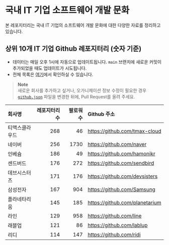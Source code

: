 # 국내 IT 기업 소프트웨어 개발 문화
본 레포지터리는 국내 IT 기업의 소프트웨어 개발 문화에 대한 다양한 자료를 정리하고 있습니다.

## 상위 10개 IT 기업 Github 레포지터리 (숫자 기준)

- 데이터는 매일 오후 1시에 자동으로 업데이트됩니다. `main` 브랜치에 새로운 커밋이 추가되었을 때도 업데이트가 시도됩니다.
- 전체 목록은 [여기](./github.md)에서 확인하실 수 있습니다.

> **Note**<br />
> 새로운 회사를 추가하고 싶거나, 오가니제이션 정보 수정이 필요한 경우 [`github.json`](./github.json) 파일을 변경한 뒤에, Pull Request를 올려 주세요.

<!-- MARKDOWN_TABLE(GITHUB): START -->

| **회사명** | **레포지터리 수** | **팔로워 수** | **Github 주소** |
|:---|---:|---:|:---|
| 티맥스클라우드 | 268 | 46 | https://github.com/tmax-cloud |
| 네이버 | 256 | 1730 | https://github.com/naver |
| 인베슘 | 186 | 49 | https://github.com/hamonikr |
| 센드버드 | 176 | 272 | https://github.com/sendbird |
| 데브시스터즈 | 171 | 176 | https://github.com/devsisters |
| 삼성전자 | 167 | 904 | https://github.com/Samsung |
| 플라네타리움 | 145 | 185 | https://github.com/planetarium |
| 라인 | 129 | 958 | https://github.com/line |
| 래블업 | 121 | 86 | https://github.com/lablup |
| 리디 | 114 | 147 | https://github.com/ridi |

<!-- MARKDOWN_TABLE(GITHUB): END -->
